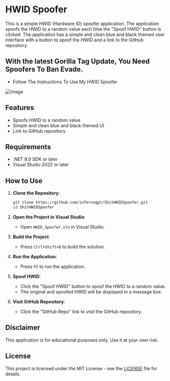# HWID Spoofer

This is a simple HWID (Hardware ID) spoofer application. The application spoofs the HWID to a random value each time the "Spoof HWID" button is clicked. The application has a simple and clean blue and black themed user interface with a button to spoof the HWID and a link to the GitHub repository.

## With the latest Gorilla Tag Update, You Need Spoofers To Ban Evade.

- Follow The Instructions To Use My HWID Spoofer


![image](https://github.com/user-attachments/assets/839340a4-0a15-442d-b8bd-1df28fb7a459)



## Features

- Spoofs HWID to a random value
- Simple and clean blue and black themed UI
- Link to GitHub repository

## Requirements

- .NET 8.0 SDK or later
- Visual Studio 2022 or later

## How to Use

1. **Clone the Repository**:
   ```sh
   git clone https://github.com/infernogpt/ShitHWIDSpoofer.git
   cd ShitHWIDSpoofer
   ```

2. **Open the Project in Visual Studio**:
   - Open `HWID_Spoofer.sln` in Visual Studio.

3. **Build the Project**:
   - Press `Ctrl+Shift+B` to build the solution.

4. **Run the Application**:
   - Press `F5` to run the application.

5. **Spoof HWID**:
   - Click the "Spoof HWID" button to spoof the HWID to a random value.
   - The original and spoofed HWID will be displayed in a message box.

6. **Visit GitHub Repository**:
   - Click the "GitHub Repo" link to visit the GitHub repository.

## Disclaimer

This application is for educational purposes only. Use it at your own risk.

## License

This project is licensed under the MIT License - see the [LICENSE](LICENSE) file for details.
